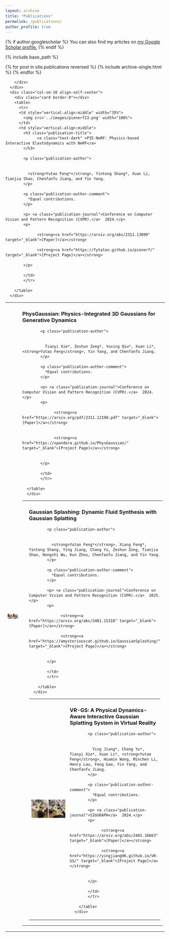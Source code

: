 ```yaml
---
layout: archive
title: "Publications"
permalink: /publications/
author_profile: true
---
```


{% if author.googlescholar %}
  You can also find my articles on <u><a href="{{author.googlescholar}}">my Google Scholar profile</a>.</u>
{% endif %}

{% include base_path %}

{% for post in site.publications reversed %}
  {% include archive-single.html %}
{% endfor %}

<div class="row">
      <div class="col-sm-2 align-self-center">
        <div class="card border-0">
          
        </div>
      </div>
      <div class="col-sm-10 align-self-center">
        <div class="card border-0"></div>
        <table>
          <tr>
          <td style="vertical-align:middle" width="35%">
            <img src='../images/pienerf23.png' width="100%">
          </td>
          <td style="vertical-align:middle">
            <h3 class="publication-title">
                  <a class="text-dark" >PIE-NeRF: Physics-based Interactive Elastodynamics with NeRF</a>
            </h3> 
            
            <p class="publication-author">
              
              
              <strong>Yutao Feng*</strong>, Yintong Shang*, Xuan Li, Tianjia Shao, Chenfanfu Jiang, and Yin Yang.
            </p>

            <p class="publication-author-comment">
              *Equal contributions.
            </p>
             
            <p> <a class="publication-journal">Conference on Computer Vision and Pattern Recognition (CVPR).</a>  2024.</p>
            <p>
                  
                  <strong><a href="https://arxiv.org/abs/2311.13099" target="_blank">[Paper]</a></strong>
                                    
                  <strong><a href="https://fytalon.github.io/pienerf/" target="_blank">[Project Page]</a></strong>
                  
            </p>
            
            </td>
            </tr>
            
        </table>
      </div>
</div>

<div class="row">
      <div class="col-sm-2 align-self-center">
        <div class="card border-0">
        </div>
      </div>
      <div class="col-sm-10 align-self-center">
        <div class="card border-0"></div>
        <table>
          <tr>
          <td style="vertical-align:middle" width="35%">
            <img src='../images/physguassian23.png' width="100%">
          </td>
          <td style="vertical-align:middle">
            <h3 class="publication-title">
                  <a class="text-dark" >PhysGaussian: Physics-Integrated 3D Gaussians for Generative Dynamics</a>
              </h3> 
            
            <p class="publication-author">
              
              
              Tianyi Xie*, Zeshun Zong*, Yuxing Qiu*, Xuan Li*, <strong>Yutao Feng</strong>, Yin Yang, and Chenfanfu Jiang.
            </p>
             
            <p class="publication-author-comment">
              *Equal contributions.
            </p>
            
            <p> <a class="publication-journal">Conference on Computer Vision and Pattern Recognition (CVPR).</a>  2024.</p>
            <p>
                  
                  <strong><a href="https://arxiv.org/pdf/2311.12198.pdf" target="_blank">[Paper]</a></strong>


                  <strong><a href="https://xpandora.github.io/PhysGaussian/" target="_blank">[Project Page]</a></strong>
                  
                  
            </p>
            
            </td>
            </tr>
            
      </table>
      </div>
</div>

<div class="row">
      <div class="col-sm-2 align-self-center">
        <div class="card border-0">
        </div>
      </div>
      <div class="col-sm-10 align-self-center">
        <div class="card border-0"></div>
        <table>
          <tr>
          <td style="vertical-align:middle" width="35%">
            <img src='../images/gsfluid24.png' width="100%">
          </td>
          <td style="vertical-align:middle">
            <h3 class="publication-title">
                  <a class="text-dark" >Gaussian Splashing: Dynamic Fluid Synthesis with Gaussian Splatting</a>
              </h3> 
            
            <p class="publication-author">
              
              
              <strong>Yutao Feng*</strong>, Xiang Feng*, Yintong Shang, Ying Jiang, Chang Yu, Zeshun Zong, Tianjia Shao, Hongzhi Wu, Kun Zhou, Chenfanfu Jiang, and Yin Yang.
            </p>
             
            <p class="publication-author-comment">
              *Equal contributions.
            </p>
            
            <p> <a class="publication-journal">Conference on Computer Vision and Pattern Recognition (CVPR).</a>  2025.</p>
            <p>
                  
                  <strong><a href="https://arxiv.org/abs/2401.15318" target="_blank">[Paper]</a></strong>      
                  
                  <strong><a href="https://amysteriouscat.github.io/GaussianSplashing/" target="_blank">[Project Page]</a></strong>
                  
                  
            </p>
            
            </td>
            </tr>
          
        </table>
      </div>
</div>

<div class="row">
      <div class="col-sm-2 align-self-center">
        <div class="card border-0">
        </div>
      </div>
      <div class="col-sm-10 align-self-center">
        <div class="card border-0"></div>
        <table>
          <tr>
          <td style="vertical-align:middle" width="35%">
            <img src='../images/gsvr24.png' width="100%">
          </td>
          <td style="vertical-align:middle">
            <h3 class="publication-title">
                  <a class="text-dark" >VR-GS: A Physical Dynamics-Aware Interactive Gaussian Splatting System in Virtual Reality</a>
              </h3> 
            
            <p class="publication-author">
              
              
              Ying Jiang*, Chang Yu*, Tianyi Xie*, Xuan Li*, <strong>Yutao Feng</strong>, Huamin Wang, Minchen Li, Henry Lau, Feng Gao, Yin Yang, and Chenfanfu Jiang.
            </p>
             
            <p class="publication-author-comment">
              *Equal contributions.
            </p>
            
            <p> <a class="publication-journal">SIGGRAPH</a>  2024.</p>
            <p>
                  
                  <strong><a href="https://arxiv.org/abs/2401.16663" target="_blank">[Paper]</a></strong>      
                  
                  <strong><a href="https://yingjiang96.github.io/VR-GS/" target="_blank">[Project Page]</a></strong>
                  
                  
            </p>
            
            </td>
            </tr>
          
        </table>
      </div>
</div>
